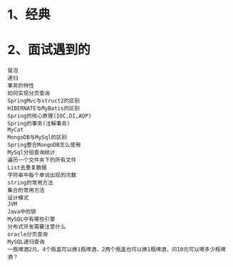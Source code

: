 # 1、经典
	
	
# 2、面试遇到的
	冒泡
	递归
	事务的特性
	如何实现分页查询
	SpringMvc与struct2的区别
	HIBERNATE与MyBatis的区别
	Spring的核心原理(IOC,DI,AOP)
	Spring的事务(注解事务)
	MyCat
	MongoDB与MySql的区别
	Spring整合MongoDB怎么使用
	MySql分组查询统计
	遍历一个文件夹下的所有文件
	List去重复数据
	字符串中每个单词出现的次数
	string的常用方法
	集合的常用方法
	设计模式
	JVM
	Java中的锁
	MySQL中有哪些引擎
	分布式开发需要注意什么
	oracle分页查询
	MySQL递归查询
	一瓶啤酒2元，4个瓶盖可以换1瓶啤酒，2两个瓶盖也可以换1瓶啤酒，问10元可以喝多少瓶啤酒？
	
	
	
	

